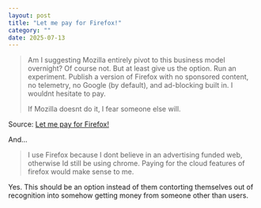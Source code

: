 ```yaml
---
layout: post
title: "Let me pay for Firefox!"
category: ""
date: 2025-07-13
---
```


> Am I suggesting Mozilla entirely pivot to this business model overnight? Of course not. But at least give us the option. Run an experiment. Publish a version of Firefox with no sponsored content, no telemetry, no Google (by default), and ad-blocking built in. I wouldnt hesitate to pay.
>
> If Mozilla doesnt do it, I fear someone else will.

Source: [Let me pay for Firefox!](https://discourse.mozilla.org/t/let-me-pay-for-firefox/141297)

And...

> I use Firefox because I dont believe in an advertising funded web, otherwise Id still be using chrome. Paying for the cloud features of firefox would make sense to me.

Yes.  This should be an option instead of them contorting themselves out of recognition into somehow getting money from someone other than users.
